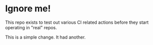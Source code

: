 # Ignore me!

This repo exists to test out various CI related actions before they start operating in "real" repos.


<!--

ponylang/action-testing@0.34.0

corral add github.com/ponylang/action-testing --version 0.34.0

other stuff

corral add github.com/ponylang/action-testing --version 0.34.0

-->

This is a simple change. It had another.


